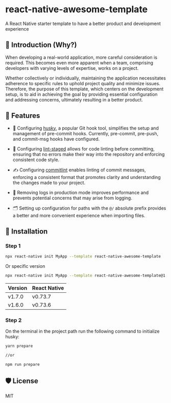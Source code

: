 # react-native-awesome-template

A React Native starter template to have a better product and development experience

## 📢 Introduction (Why?)

When developing a real-world application, more careful consideration is required. This becomes even more apparent when a team, comprising developers with varying levels of expertise, works on a project.

Whether collectively or individually, maintaining the application necessitates adherence to specific rules to uphold project quality and minimize issues. Therefore, the purpose of this template, which centers on the development setup, is to aid in achieving the goal by providing essential configuration and addressing concerns, ultimately resulting in a better product.

## 💫 Features

- 🐶 Configuring [husky](https://github.com/typicode/husky), a popular Git hook tool, simplifies the setup and management of pre-commit hooks. Currently, pre-commit, pre-push, and commit-msg hooks have configured.

- 💅 Configuring [lint-staged](https://github.com/lint-staged/lint-staged) allows for code linting before committing, ensuring that no errors make their way into the repository and enforcing consistent code style.

- ✍️ Configuring [commitlint](https://github.com/conventional-changelog/commitlint) enables linting of commit messages, enforcing a consistent format that promotes clarity and understanding the changes made to your project.

- 🧹 Removing logs in production mode improves performance and prevents potential concerns that may arise from logging.

- 🗂️ Setting up configuration for paths with the `@/` absolute prefix provides a better and more convenient experience when importing files.

## 📀 Installation

### Step 1

```bash
npx react-native init MyApp --template react-native-awesome-template
```

Or specific version

```bash
npx react-native init MyApp --template react-native-awesome-template@1.6.0
```

| Version | React Native |
|---|---|
| v1.7.0 | v0.73.7 |
| v1.6.0 | v0.73.6 |


### Step 2

On the terminal in the project path run the following command to initialize husky:

```bash
yarn prepare

//or

npm run prepare
```


## 🛡️ License

MIT
